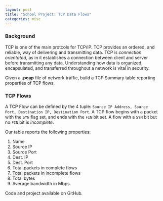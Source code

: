 ```yaml
---
layout: post
title: "School Project: TCP Data Flows"
categories: misc
---
```


### Background

TCP is one of the main protcols for TCP/IP. TCP provides an ordered, and reliable, way of delivering and transmitting data. TCP is _connection orientated_, as in it establishes a connection between client and server before transmitting any data. Understanding how data is organized, encapsulated, and transferred throughout a network is vital in security.

Given a **.pcap** file of network traffic, build a TCP Summary table reporting properties of TCP flows.

### TCP Flows

A TCP Flow can be defined by the 4 tuple: `Source IP Address, Source Port, Destination IP, Destination Port`. A TCP flow begins with a packet with the `SYN` flag set, and ends with the `FIN` bit set. A flow with a `SYN` bit but no `FIN` bit is _incomplete_. 

Our table reports the following properties:

1. Name
2. Source IP
3. Source Port
4. Dest. IP
5. Dest. Port
6. Total packets in complete flows
7. Total packets in incomplete flows
8. Total bytes
9. Average bandwidth in Mbps.

Code and project available on GitHub.